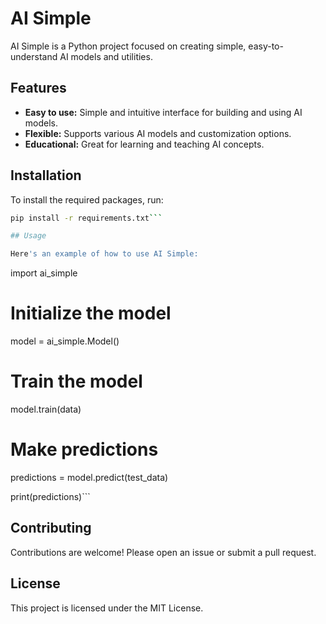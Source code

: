 # AI Simple

AI Simple is a Python project focused on creating simple, easy-to-understand AI models and utilities.

## Features

- **Easy to use:** Simple and intuitive interface for building and using AI models.
- **Flexible:** Supports various AI models and customization options.
- **Educational:** Great for learning and teaching AI concepts.

## Installation

To install the required packages, run:

```bash
pip install -r requirements.txt```

## Usage

Here's an example of how to use AI Simple:

```
import ai_simple

# Initialize the model
model = ai_simple.Model()

# Train the model
model.train(data)

# Make predictions
predictions = model.predict(test_data)

print(predictions)```

## Contributing
Contributions are welcome! Please open an issue or submit a pull request.

## License
This project is licensed under the MIT License.
